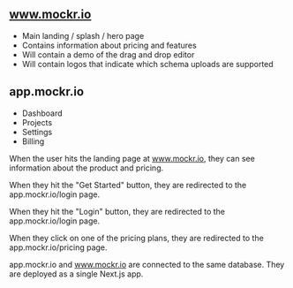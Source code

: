 ## www.mockr.io
- Main landing / splash / hero page
- Contains information about pricing and features
- Will contain a demo of the drag and drop editor
- Will contain logos that indicate which schema uploads are supported

## app.mockr.io
- Dashboard
- Projects
- Settings
- Billing

When the user hits the landing page at www.mockr.io, they can see information about the product and pricing.

When they hit the "Get Started" button, they are redirected to the app.mockr.io/login page.

When they hit the "Login" button, they are redirected to the app.mockr.io/login page.

When they click on one of the pricing plans, they are redirected to the app.mockr.io/pricing page.

app.mockr.io and www.mockr.io are connected to the same database. They are deployed as a single Next.js app.